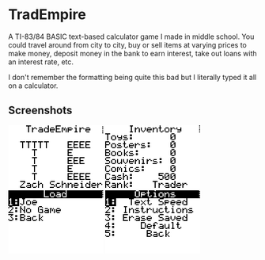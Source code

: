 # TradEmpire

A TI-83/84 BASIC text-based calculator game I made in middle school. You could travel around from city to city, buy or sell items at varying prices to make money, deposit money in the bank to earn interest, take out loans with an interest rate, etc.

I don't remember the formatting being quite this bad but I literally typed it all on a calculator.

## Screenshots

![Splash screen](https://github.com/schneidmaster/tradempire/blob/master/screenshots/splash.gif?raw=true)
![Inventory screen](https://github.com/schneidmaster/tradempire/blob/master/screenshots/inventory.gif?raw=true)
![Load screen](https://github.com/schneidmaster/tradempire/blob/master/screenshots/load.gif?raw=true)
![Options screen](https://github.com/schneidmaster/tradempire/blob/master/screenshots/options.gif?raw=true)
